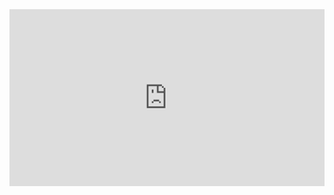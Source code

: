 <iframe width="560" height="315" src="https://www.youtube.com/embed/Ptw1UadXhsM" frameborder="0" allow="accelerometer; autoplay; encrypted-media; gyroscope; picture-in-picture" allowfullscreen>
</iframe>
